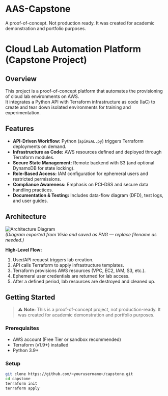 # AAS-Capstone
A proof-of-concept. Not production ready.  It was created for academic demonstration and portfolio purposes.
# Cloud Lab Automation Platform (Capstone Project)

## Overview
This project is a proof-of-concept platform that automates the provisioning of cloud lab environments on AWS.  
It integrates a Python API with Terraform infrastructure as code (IaC) to create and tear down isolated environments for training and experimentation.  

## Features
- **API-Driven Workflow:** Python (`apiREAL.py`) triggers Terraform deployments on demand.  
- **Infrastructure as Code:** AWS resources defined and deployed through Terraform modules.  
- **Secure State Management:** Remote backend with S3 (and optional DynamoDB for state locking).  
- **Role-Based Access:** IAM configuration for ephemeral users and restricted permissions.  
- **Compliance Awareness:** Emphasis on PCI-DSS and secure data handling practices.  
- **Documentation & Testing:** Includes data-flow diagram (DFD), test logs, and user guides.  

## Architecture
![Architecture Diagram](./architecture.png)  
*(Diagram exported from Visio and saved as PNG — replace filename as needed.)*  

**High-Level Flow:**
1. User/API request triggers lab creation.  
2. API calls Terraform to apply infrastructure templates.  
3. Terraform provisions AWS resources (VPC, EC2, IAM, S3, etc.).  
4. Ephemeral user credentials are returned for lab access.  
5. After a defined period, lab resources are destroyed and cleaned up.  

## Getting Started
> ⚠️ **Note:** This is a proof-of-concept project, not production-ready. It was created for academic demonstration and portfolio purposes.  

### Prerequisites
- AWS account (Free Tier or sandbox recommended)  
- Terraform (v1.9+) installed  
- Python 3.9+  

### Setup
```bash
git clone https://github.com/<yourusername>/capstone.git
cd capstone
terraform init
terraform apply
